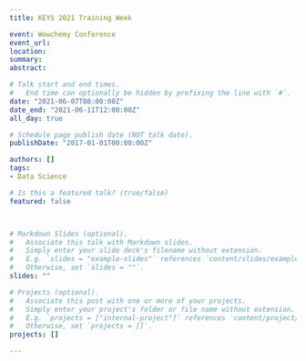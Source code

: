 ```yaml
---
title: KEYS 2021 Training Week

event: Wowchemy Conference
event_url:
location:
summary:
abstract:

# Talk start and end times.
#   End time can optionally be hidden by prefixing the line with `#`.
date: "2021-06-07T08:00:00Z"
date_end: "2021-06-11T12:00:00Z"
all_day: true

# Schedule page publish date (NOT talk date).
publishDate: "2017-01-01T00:00:00Z"

authors: []
tags:
- Data Science

# Is this a featured talk? (true/false)
featured: false



# Markdown Slides (optional).
#   Associate this talk with Markdown slides.
#   Simply enter your slide deck's filename without extension.
#   E.g. `slides = "example-slides"` references `content/slides/example-slides.md`.
#   Otherwise, set `slides = ""`.
slides: ""

# Projects (optional).
#   Associate this post with one or more of your projects.
#   Simply enter your project's folder or file name without extension.
#   E.g. `projects = ["internal-project"]` references `content/project/deep-learning/index.md`.
#   Otherwise, set `projects = []`.
projects: []

---
```

